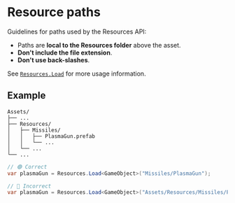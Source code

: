 # Resource paths
Guidelines for paths used by the Resources API:
- Paths are **local to the Resources folder** above the asset.  
- **Don't include the file extension**.  
- **Don't use back-slashes**.

See [`Resources.Load`](https://docs.unity3d.com/ScriptReference/Resources.Load.html) for more usage information.

## Example

```
Assets/
├── ...
├── Resources/
│   ├── Missiles/
│   │   ├── PlasmaGun.prefab
│   │   └── ...
│   └── ...
└── ...
```

```csharp
// 🟢 Correct
var plasmaGun = Resources.Load<GameObject>("Missiles/PlasmaGun");

// 🔴 Incorrect
var plasmaGun = Resources.Load<GameObject>("Assets/Resources/Missiles/PlasmaGun.prefab");
```
